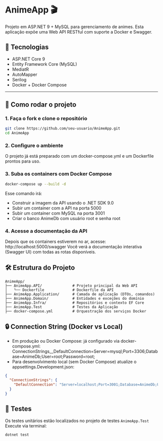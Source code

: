 # AnimeApp 🎬

Projeto em ASP.NET 9 + MySQL para gerenciamento de animes. Esta aplicação expõe uma Web API RESTful com suporte a Docker e Swagger.

## 🧬 Tecnologias

- ASP.NET Core 9
- Entity Framework Core (MySQL)
- MediatR
- AutoMapper
- Serilog
- Docker + Docker Compose

---

## 🚀 Como rodar o projeto

### 1. Faça o fork e clone o repositório

```bash
git clone https://github.com/seu-usuario/AnimeApp.git
cd AnimeApp
```

### 2. Configure o ambiente
O projeto já está preparado com um docker-compose.yml e um Dockerfile prontos para uso.

### 3. Suba os containers com Docker Compose
```bash
docker-compose up --build -d
```
Esse comando irá:
- Construir a imagem da API usando o .NET SDK 9.0
- Subir um container com a API na porta 5000
- Subir um container com MySQL na porta 3001
- Criar o banco AnimeDb com usuário root e senha root

### 4. Acesse a documentação da API
Depois que os containers estiverem no ar, acesse: http://localhost:5000/swagger
Você verá a documentação interativa (Swagger UI) com todas as rotas disponíveis.

## 🛠️ Estrutura do Projeto

```
AnimeApp/
├── AnimeApp.API/              # Projeto principal da Web API
│   └── Dockerfile             # Dockerfile da API
├── AnimeApp.Application/      # Camada de aplicação (DTOs, comandos)
├── AnimeApp.Domain/           # Entidades e exceções do domínio
├── AnimeApp.Infra/            # Repositórios e contexto EF Core
├── AnimeApp.Test              # Testes da Aplicação
├── docker-compose.yml         # Orquestração dos serviços Docker

```

## 🔒 Connection String (Docker vs Local)
- Em produção ou Docker Compose: já configurado via docker-compose.yml:
ConnectionStrings__DefaultConnection=Server=mysql;Port=3306;Database=AnimeDb;User=root;Password=root;
- Para desenvolvimento local (sem Docker Compose) atualize o appsettings.Development.json:
```json
{
  "ConnectionStrings": {
    "DefaultConnection": "Server=localhost;Port=3001;Database=AnimeDb;User=root;Password=root;"
  }
}
```

## 🧪 Testes
Os testes unitários estão localizados no projeto de testes ```AnimeApp.Test``` 
Execute via terminal:
```bash
dotnet test
```
